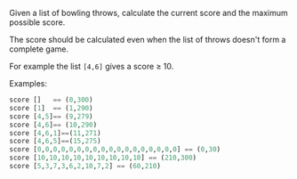 
Given a list of bowling throws, calculate the current score and the maximum possible score.

The score should be calculated even when the list of throws doesn't form a complete game.

For example the list `[4,6]` gives a score ≥ 10.

Examples:

```haskell
score []   == (0,300)
score [1]  == (1,290) 
score [4,5]== (9,279)
score [4,6]== (10,290)
score [4,6,1]==(11,271)
score [4,6,5]==(15,275)
score [0,0,0,0,0,0,0,0,0,0,0,0,0,0,0,0,0,0] == (0,30)
score [10,10,10,10,10,10,10,10,10] == (210,300)
score [5,3,7,3,6,2,10,7,2] == (60,210)
```



